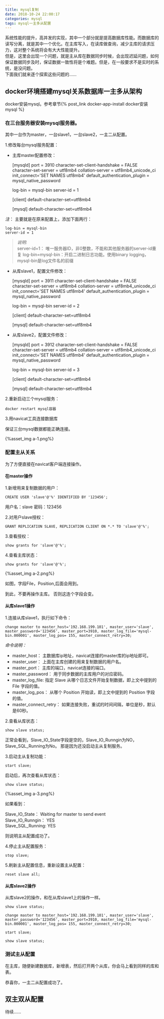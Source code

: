```yaml
---
title: mysql复制
date: 2018-10-24 22:00:17
categories: mysql
tags: mysql一主多从配置
---
```


系统性能的提升，高并发的实现，其中一个部分就是提高数据库性能。而数据库的读写分离，就是其中一个优化。在主库写入，在读库做查询，减少主库的请求压力，这对整个系统将会有大大性能提升。   
但是，这里会出现一个问题，就是主从库在数据同步时候，会出现迟延问题，如何保证数据同步及时，保证数据一致性将是个难题。但是，在一般要求不是实时的系统，是没问题。     
下面我们就来逐个探索这些问题的……   

## docker环境搭建mysql关系数据库一主多从架构

docker安装mysql。参考章节{% post_link  docker-app-install docker安装mysql %}  

### 在三台服务器安装mysql服务器。    

其中一台作为master，一台slave1，一台slave2，一主二从配置。

1.修改每台mysql服务配置：    

- 主库master配置修改：   


    [mysqld] 
    port = 3910
    character-set-client-handshake = FALSE 
    character-set-server = utf8mb4 
    collation-server = utf8mb4_unicode_ci
    init_connect='SET NAMES utf8mb4'
    default_authentication_plugin = mysql_native_password
    
    log-bin = mysql-bin
    server-id = 1
    
    [client]
    default-character-set=utf8mb4
    
    [mysql]
    default-character-set=utf8mb4
    
_注_： 主要就是在原来配置上，添加下面两行：  

    log-bin = mysql-bin
    server-id = 1

> _说明_:   
server-id=1： 唯一服务器ID，非0整数，不能和其他服务器的server-id重复
log-bin=mysql-bin：开启二进制日志功能。使用binary logging，mysql-bin是log文件名的前缀

- 从库slave1，配置文件修改：  


    [mysqld] 
    port = 3911
    character-set-client-handshake = FALSE 
    character-set-server = utf8mb4 
    collation-server = utf8mb4_unicode_ci
    init_connect='SET NAMES utf8mb4'
    default_authentication_plugin = mysql_native_password
    
    log-bin = mysql-bin
    server-id = 2
    
    [client]
    default-character-set=utf8mb4
    
    [mysql]
    default-character-set=utf8mb4
    
- 从库slave2，配置文件修改：  


    [mysqld] 
    port = 3912
    character-set-client-handshake = FALSE 
    character-set-server = utf8mb4 
    collation-server = utf8mb4_unicode_ci
    init_connect='SET NAMES utf8mb4'
    default_authentication_plugin = mysql_native_password
    
    log-bin = mysql-bin
    server-id = 3
    
    [client]
    default-character-set=utf8mb4
    
    [mysql]
    default-character-set=utf8mb4
    
2.重新启动三个mysql服务：    

    docker restart mysql容器  
    
3.用navicat工具连接数据库

保证三台mysql数据都能正确连接。   

{%asset_img a-1.png%} 

### 配置主从关系

为了方便直接在navicat客户端连接操作。  

#### 在master操作   

1.新增用来复制数据的用户：  

    CREATE USER 'slave'@'%' IDENTIFIED BY '123456';
    
用户名：slave  密码：123456

2.对用户slave授权：   

    GRANT REPLICATION SLAVE, REPLICATION CLIENT ON *.* TO 'slave'@'%';
    
3.查看授权： 

    show grants for 'slave'@'%';
    
4.查看主库状态：   

    show grants for 'slave'@'%';
    
{%asset_img a-2.png%}  

如图，字段File，Position,后面会用到。   

到此，不要再操作主库。 否则这连个字段会变。   

#### 从库slave1操作  

1.连接从库slave1，执行如下命令：    

    change master to master_host='192.168.199.101', master_user='slave', master_password='123456', master_port=3910, master_log_file='mysql-bin.000001', master_log_pos= 155, master_connect_retry=30;
    
_命令说明：_ 

- master_host： 主数据库ip地址，navicat连接的master库的ip地址即可。   
- master_user： 上面在主库创建的用来复制数据的用户名。
- master_port： 主库的端口，navicat连接的端口。  
- master_password： 用于同步数据的主库用户的对应密码。    
- master_log_file: 指定 Slave 从哪个日志文件开始复制数据，即上文中提到的 File 字段的值。    
- master_log_pos： 从哪个 Position 开始读，即上文中提到的 Position 字段的值。
- master_connect_retry： 如果连接失败，重试的时间间隔，单位是秒，默认是60秒。

2.查看从库状态：   

    show slave status;

正常会看到，Slave_IO_State字段是空的，Slave_IO_Runngin为NO，Slave_SQL_Running为No。 
那是因为还没启动主从复制服务。 

3.启动主从复制功能： 

    start slave;
    
启动后，再次查看从库状态：   

    show slave status;
    
{%asset_img a-3.png%}    
        
如果看到： 
                   
Slave_IO_State：  Waiting for master to send event       
Slave_IO_Runngin： YES       
Slave_SQL_Running: YES  

则说明主从配置成功了。 

4.停止主从配置服务： 

    stop slave;
    
5.刷新主从配置信息，重新设置主从配置：    

    reset slave all;    

#### 从库slave2操作

从库slave2的操作，和在从库slave1上的操作一样。

    show slave status;
    
    change master to master_host='192.168.199.101', master_user='slave', master_password='123456', master_port=3910, master_log_file='mysql-bin.000001', master_log_pos= 155, master_connect_retry=30;
    
    start slave;
    
    show slave status;

### 测试主从配置
 
在主库，随便新建数据库，新增表，然后打开两个从库，你会马上看到同样的库和表。  

恭喜你，一主二从配置成功了。

## 双主双从配置

待续……


      